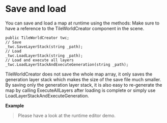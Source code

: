 # Save and load
You can save and load a map at runtime using the methods:
Make sure to have a reference to the TileWorldCreator component in the scene.    
    
    public TileWorldCreator twc;
    // Save
    _twc.SaveLayerStack(string _path);
    // Load
    _twc.LoadLayerStack(string _path);
    // Load and execute all layers
    _twc.LoadLayerStackAndExecuteGeneration(string _path);

TileWorldCreator does not save the whole map array, it only saves the generation layer stack which makes the size of the save file
much smaller. By saving only the generation layer stack, it is also easy to re-generate the map by calling ExecuteAllLayers after loading is complete or simply use LoadLayerStackAndExecuteGeneration.

**Example**
> Please have a look at the runtime editor demo.
